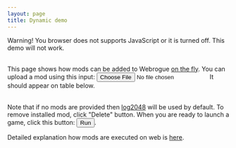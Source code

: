 ```yaml
---
layout: page
title: Dynamic demo
---
```


<div style="display: none;"> <!-- invisible container fore reusable elements -->
    <table>
        <tr id="exampleModItem">
            <td>
                <label id="modItemLabel">Example mod item</label>
            </td>
            <td>
                <button type="button" id="downloadButton"><label>Download</label></button>
                <button type="button" id="deleteButton"><label>Delete</label></button>
            </td>
        </tr>
    </table>
</div>

<div id="noJavaScript">
    Warning! You browser does not supports JavaScript or it is turned off. This demo will not work.
    <br/><br/>
</div>
<script type='text/javascript'>
    document.getElementById('noJavaScript').style.display = "none";
</script>

<div style="display:none" id="noWebAssembly">
    Warning! You browser does not supports WebAssembly or it is turned off. This demo will not work.
    <br/><br/>
</div>


<div style="display:none" id="noSharedArrayBuffer">
    Warning! You browser has no SharedArrayBuffer support or it is turned off. This demo will not work.
    <br/><br/>
</div>



This page shows how mods can be added to Webrogue [on the fly](../benefits/portable).
You can upload a mod using this input: 
<input type="file" id="fileSelector" />
It should appear on table below.

<table id="modSelector"></table>

Note that if no mods are provided then [log2048](../examples/log2048) will be used by default.
To remove installed mod, click "Delete" button. When you are ready to launch a game, click this button:
<button type="button" onclick="Module.runGame()">Run</button>.

Detailed explanation how mods are executed on web is [here](../in_depth/web_runtime).


<script type='text/javascript'>
    if(typeof WebAssembly === 'undefined')
        document.getElementById("noWebAssembly").style.display = null
    if(typeof SharedArrayBuffer === 'undefined')
        document.getElementById("noSharedArrayBuffer").style.display = null
    var predefinedMods = [
        { modName: "log2048", url: "./mods/log2048.wrmod" },
        { modName: "brogue", url: "./mods/brogue.wrmod" },
        { modName: "coremark", url: "./mods/coremark.wrmod" },
    ];
    var storedMods = [];
    var modSelectorElement = document.getElementById("modSelector");

    var homepageIndexedDB = undefined;

    function reloadModList() {
        var transaction = homepageIndexedDB.transaction("mods", 'readonly');
        var allRecords = transaction.objectStore("mods").getAll();
        allRecords.onsuccess = function () {
            setStoredMods(allRecords.result);
        };
    }

    const fileSelector = document.getElementById('fileSelector');
    fileSelector.value = null;
    fileSelector.addEventListener('change', (fileSelectorEvent) => {
        var remainFiles = fileSelectorEvent.target.files.length;
        Array.from(fileSelectorEvent.target.files).forEach((file) => {
            var reader = new FileReader();
            reader.readAsArrayBuffer(file);
            reader.onload = function (event) {
                remainFiles--;
                if (remainFiles == 0) {
                    fileSelector.value = null;
                }
                var transaction = homepageIndexedDB.transaction("mods", 'readwrite');
                transaction.oncomplete = function (event) {
                    reloadModList();
                };
                var bytes = new Uint8Array(event.target.result);

                var nameBytes = bytes.slice(0, bytes.findIndex((byte) => byte == 0));
                var modName = (new TextDecoder()).decode(nameBytes);
                var allRecords = transaction.objectStore("mods").put({ modName: modName, data: bytes });
            }
            reader.onerror = function (event) {
                remainFiles--;
                console.error("error while uploading file")
            }
        });
    });


    function setStoredMods(newStoredMods) {
        storedMods = newStoredMods;
        predefinedMods.filter((predefinedMod) => {
            var result = true;
            storedMods.forEach(storedMod => {
                if (storedMod.modName == predefinedMod.modName)
                    result = false;
            });
            return result;
        }).forEach((predefinedMod) => {
            storedMods.unshift(predefinedMod)
        })
        while (modSelectorElement.firstChild) {
            modSelectorElement.removeChild(modSelectorElement.lastChild);
        }
        storedMods.forEach((mod) => {
            var newNode = document.getElementById("exampleModItem").cloneNode(true);
            newNode.querySelector("#modItemLabel").textContent = mod.data ? mod.modName : mod.modName+", not installed";
            var downloadButton = newNode.querySelector("#downloadButton");
            if (mod.data)
                downloadButton.style.display = "none";
            else
                downloadButton.onclick = function () {
                    fetch(mod.url).then(function (response) {
                        if (!response.ok) {
                            return false;
                        }
                        return response.blob();
                    }).then(function (myBlob) {
                        myBlob.arrayBuffer().then((content) => {
                            var transaction = homepageIndexedDB.transaction("mods", 'readwrite');
                            transaction.oncomplete = function (event) {
                                reloadModList();
                            };
                            transaction.objectStore("mods").add({ modName: mod.modName, data: new Uint8Array(content) });
                        });
                    });
                }
            var deleteButton = newNode.querySelector("#deleteButton");
            if (!mod.data)
                deleteButton.style.display = "none";
            else
                deleteButton.onclick = function () {
                    var transaction = homepageIndexedDB.transaction("mods", 'readwrite');
                    transaction.oncomplete = function (event) {
                        reloadModList();
                    };
                    transaction.objectStore("mods").delete(mod.modName);
                }
            modSelectorElement.appendChild(newNode);
        })
    }


    var request = window.indexedDB.open("webrogueHomepage", 1);
    request.onerror = (event) => {
        console.error(`Database error: ${event.target.errorCode}`);
        alert(`Database error: ${event.target.errorCode}`);
    };
    request.onupgradeneeded = (event) => {
        var db = event.target.result;
        var objectStore = db.createObjectStore("mods", { keyPath: "modName" });

        objectStore.createIndex("modName", "modName", { unique: true });
    }
    request.onsuccess = (event) => {
        homepageIndexedDB = event.target.result;
        reloadModList();
    };
</script>

<div style="position: absolute;left: 0;right: 0;top: 0;">
    <div class="emscripten">
        <label id="statusLabel" style="display: none;"></label>
    </div>
</div>

<canvas style="height: 100vh;left: 0; top: 0; width:100%" id="canvas" oncontextmenu="event.preventDefault()"  > 
</canvas>

<script type='text/javascript'>
window.coi = {
    doReload: () => window.location.reload(),
}
</script>

<script src="coi-serviceworker.js"></script>

<script type='text/javascript'>
    var canvas = document.getElementById('canvas')
    canvas.style.display = "none";
    document.body.appendChild(canvas)
    // if (!crossOriginIsolated)
    //     window.location.reload();

    var statusLabelElement = document.getElementById('statusLabel');

    var Module = {
        preRun: [
            function () {
                FS.mkdir('/webrogue');
                FS.mount(IDBFS, { root: '/' }, '/webrogue');
                FS.chdir('/webrogue');
                FS.syncfs(true, function (err) {
                    // handle callback
                });
            }
        ],
        postRun: [],
        print: (function () {
            return function (text) {
                if (arguments.length > 1) text = Array.prototype.slice.call(arguments).join(' ');
                console.log(text);
            };
        })(),
        canvas: (function () {
            var canvas = document.getElementById('canvas');

        // As a default initial behavior, pop up an alert when webgl context is lost. To make your
        // application robust, you may want to override this behavior before shipping!
        // See http://www.khronos.org/registry/webgl/specs/latest/1.0/#5.15.2
            canvas.addEventListener("webglcontextlost", function (e) { alert('WebGL context lost. You will need to reload the page.'); e.preventDefault(); }, false);

            return canvas;
        })(),
        setStatus: function (text) {
            if (text == "Running...") text = "Loading Webrogue...";
            statusLabelElement.textContent = text
        },
        totalDependencies: 0,
    };
    Module.setStatus('Downloading...');
    window.onerror = function (event) {
        // TODO: do not warn on ok events like simulating an infinite loop or exitStatus
        Module.setStatus('Exception thrown, see JavaScript console');
        Module.setStatus = function (text) {
            if (text) console.error('[post-exception status] ' + text);
        };
    };
</script>
<script async type="text/javascript" src="./webrogue_game.js"></script>
